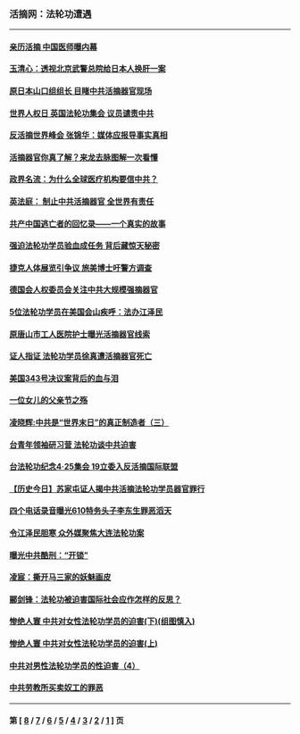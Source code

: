 ### 活摘网：法轮功遭遇
---
#### [亲历活摘 中国医师曝内幕](../../pages/nf5881/n14040389.md) 
#### [玉清心：透视北京武警总院给日本人换肝一案](../../pages/nf5881/n13771978.md) 
#### [原日本山口组组长 目睹中共活摘器官现场](../../pages/nf5881/n13767360.md) 
#### [世界人权日 英国法轮功集会 议员谴责中共](../../pages/nf5881/n13431763.md) 
#### [反活摘世界峰会 张锦华：媒体应报导事实真相](../../pages/nf5881/n13278502.md) 
#### [活摘器官你真了解？来龙去脉图解一次看懂](../../pages/nf5881/n13013820.md) 
#### [政界名流：为什么全球医疗机构要信中共？](../../pages/nf5881/n11945479.md) 
#### [英法庭： 制止中共活摘器官 全世界有责任](../../pages/nf5881/n11330691.md) 
#### [共产中国逃亡者的回忆录——一个真实的故事](../../pages/nf5881/n10918649.md) 
#### [强迫法轮功学员验血成任务 背后藏惊天秘密](../../pages/nf5881/n4252384.md) 
#### [捷克人体展览引争议 旅美博士吁警方调查](../../pages/nf5881/n9429187.md) 
#### [德国会人权委员会关注中共大规模强摘器官](../../pages/nf5881/n8418950.md) 
#### [5位法轮功学员在美国会山疾呼：法办江泽民](../../pages/nf5881/n8101519.md) 
#### [原唐山市工人医院护士曝光活摘器官线索](../../pages/nf5881/n8076384.md) 
#### [证人指证 法轮功学员徐真遭活摘器官死亡](../../pages/nf5881/n8042467.md) 
#### [美国343号决议案背后的血与泪](../../pages/nf5881/n8020684.md) 
#### [一位女儿的父亲节之殇](../../pages/nf5881/n8014122.md) 
#### [凌晓辉:中共是“世界末日”的真正制造者（三）](../../pages/nf5881/n4210333.md) 
#### [台青年领袖研习营 法轮功谈中共迫害](../../pages/nf5881/n4141857.md) 
#### [台法轮功纪念4‧25集会 19立委入反活摘国际联盟](../../pages/nf5881/n4141821.md) 
#### [【历史今日】苏家屯证人揭中共活摘法轮功学员器官罪行](../../pages/nf5881/n4135912.md) 
#### [四个电话录音曝光610特务头子李东生罪恶滔天](../../pages/nf5881/n4040060.md) 
#### [令江泽民胆寒 众外媒聚焦大连法轮功案](../../pages/nf5881/n3932671.md) 
#### [曝光中共酷刑：“开锁”](../../pages/nf5881/n3889373.md) 
#### [凌宸：撕开马三家的妖魅画皮](../../pages/nf5881/n3849369.md) 
#### [郦剑锋：法轮功被迫害国际社会应作怎样的反思？](../../pages/nf5881/n3824560.md) 
#### [惨绝人寰 中共对女性法轮功学员的迫害(下)(组图慎入)](../../pages/nf5881/n3816285.md) 
#### [惨绝人寰 中共对女性法轮功学员的迫害(上)](../../pages/nf5881/n3815374.md) 
#### [中共对男性法轮功学员的性迫害（4）](../../pages/nf5881/n3769144.md) 
#### [中共劳教所买卖奴工的罪恶](../../pages/nf5881/n3769378.md) 

---
#### 第 [ [8](./8.md) / [7](./7.md) / [6](./6.md) / [5](./5.md) / [4](./4.md) / [3](./3.md) / [2](./2.md) / [1](./1.md) ] 页
